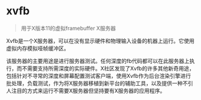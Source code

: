 # xvfb

> 用于X版本11的虚拟framebuffer X服务器

Xvfb是一个X服务器，可以在没有显示硬件和物理输入设备的机器上运行。它使用虚拟内存模拟哑帧缓冲区。

该服务器的主要用途是进行服务器测试。任何深度的fb代码都可以在此服务器上执行，而不需要支持所需深度的实际硬件。X社区发现了Xvfb的许多其他新奇用途，包括针对不寻常的深度和屏幕配置测试客户端，使用Xvfb作为后台渲染引擎进行批处理，负载测试，作为将X服务器移植到新平台的辅助工具，以及提供一种不引人注目的方式来运行不需要X服务器但坚持要有X服务器的应用程序。
